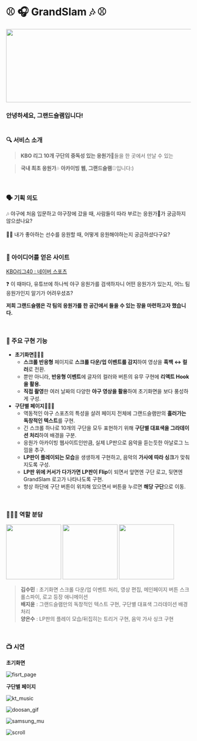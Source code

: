# ⚾ 🎧 GrandSlam 🎶 ⚾
<img src="https://user-images.githubusercontent.com/87849933/203463888-44baf9cc-2e9a-41a6-9220-2db018d8c750.png" width="750" height="200"></img>

### 안녕하세요, **그랜드슬램**입니다!  <br/><br/>

[](https://github.com/Likelion-at-SMWU-10th/GrandSlam)

### 🔍 **서비스 소개**

> **KBO 리그 10개 구단의 중독성 있는 응원가**🎵들을 한 곳에서 만날 수 있는
> 

> **국내 최초 응원가**🎶 **아카이빙 웹, 그랜드슬램**⚾입니다:)
> 
<aside>
<br/>
</aside>

### 🗣 **기획 의도**

<aside>
🎶 야구에 처음 입문하고 야구장에 갔을 때, 
사람들이 따라 부르는 응원가🎵가 궁금하지 않으셨나요?
</aside>
<br/>
<aside>
💁🏻 내가 좋아하는 선수를 응원할 때, 
어떻게 응원해야하는지 궁금하셨다구요?
<br/>
<br/>
</aside>

### 🎀 아이디어를 얻은 사이트

[KBO리그40 : 네이버 스포츠](https://m.sports.naver.com/kbo40/index)
<aside>
❓ 이 때마다, 유튜브에 하나씩 야구 응원가를 검색하자니
어떤 응원가가 있는지, 어느 팀 응원가인지 알기가 어려우셨죠?

**저희 그랜드슬램은 각 팀의 응원가를 한 공간에서 들을 수 있는 장을 마련하고자 했습니다.**

<br/>

</aside>

### 💬 주요 구현 기능

- **초기화면**👩🏻‍💻
    - **스크롤 반응형** 페이지로 **스크롤 다운/업 이벤트를 감지**하여 영상을 **흑백 ↔ 컬러**로 전환.
    - 뿐만 아니라, **반응형 이벤트**에 글자의 컬러와 버튼의 유무 구현에 **리액트 Hook을 활용.**
    - **직접 촬영**한 여러 날짜의 다양한 **야구 영상을 활용**하여 초기화면을 보다 풍성하게 구성.
- **구단별 페이지**👩🏻‍💻
    - 역동적인 야구 스포츠의 특성을 살려 페이지 전체에 그랜드슬램만의 **흘러가는 독창적인 텍스트**를 구현.
    - 긴 스크롤 하나로 10개의 구단을 모두 표현하기 위해 **구단별 대표색을 그라데이션 처리**하여 배경을 구분.
    - 응원가 아카이빙 웹사이트인만큼, 실제 LP판으로 음악을 듣는듯한 아날로그 느낌을 추구.
    - **LP판이 플레이되는 모습**을 생생하게 구현하고, 음악의 **가사에 따라 싱크**가 맞춰지도록 구성.
    - **LP판 위에 커서가 다가가면 LP판이 Flip**이 되면서 앞면엔 구단 로고, 뒷면엔 GrandSlam 로고가 나타나도록 구현.
    - 항상 하단에 구단 버튼이 위치해 있으면서 버튼을 누르면 **해당 구단**으로 이동.

<br/>



### 💁🏻‍♀️ 역할 분담

<img src="https://user-images.githubusercontent.com/87849933/203463951-8cc51c80-0ce7-4a00-a0e3-22715fd36f2e.png" width="150" height="150"></img>
<img src="https://user-images.githubusercontent.com/87849933/203463961-ffd797fe-2636-4645-8f32-d6dc0288ccd1.png" width="150" height="150"></img>
<img src="https://user-images.githubusercontent.com/87849933/203463965-f0311811-119c-4491-942b-d0a715b98aed.png" width="150" height="150"></img>

> **김수민** : 초기화면 스크롤 다운/업 이벤트 처리, 영상 편집, 메인페이지 버튼 스크롤스파이, 로고 등장 애니메이션 <br/>
> **배지윤** : 그랜드슬램만의 독창적인 텍스트 구현, 구단별 대표색 그라데이션 배경 처리 <br/>
> **양은수** : LP판의 플레이 모습/뒤집히는 트리거 구현, 음악 가사 싱크 구현

<br/>

### 📺 시연


**초기화면**

![fisrt_page](https://user-images.githubusercontent.com/87849933/203467988-04df45b0-c946-47a7-b321-83544c5574f6.gif)



**구단별 페이지** 

![kt_music](https://user-images.githubusercontent.com/87849933/203466140-d6c6cb33-8ef1-4780-a385-5a9d76a6f4cd.gif)

![doosan_gif](https://user-images.githubusercontent.com/87849933/203466520-84c68e73-fe70-42e3-a95f-e54d21f385f0.gif)

![samsung_mu](https://user-images.githubusercontent.com/87849933/203467429-48bfbb85-6990-458b-9e3e-7853a805c178.gif)

![scroll](https://user-images.githubusercontent.com/87849933/203467483-f1537b98-f4cf-4fcc-a3a8-a7eafa871708.gif)



